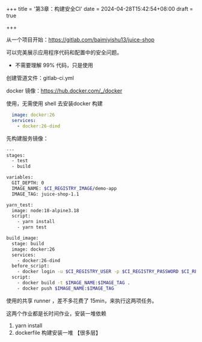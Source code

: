 +++
title = '第3章：构建安全CI'
date = 2024-04-28T15:42:54+08:00
draft = true

+++

从一个项目开始：https://gitlab.com/baimiyishu13/juice-shop

可以完美展示应用程序代码和配置中的安全问题。

+ 不需要理解 99% 代码，只是使用

创建管道文件：gitlab-ci.yml

docker 镜像：https://hub.docker.com/_/docker

使用，无需使用 shell 去安装docker 构建

```yml
  image: docker:26
  services:
    - docker:26-dind
```



先构建服务镜像：

```sh
---
stages:
  - test
  - build

variables:
  GIT_DEPTH: 0
  IMAGE_NAME: $CI_REGISTRY_IMAGE/demo-app
  IMAGE_TAG: juice-shop-1.1

yarn_test:
  image: node:18-alpine3.18
  script:
    - yarn install
    - yarn test

build_image:
  stage: build
  image: docker:26
  services:
    - docker:26-dind
  before_script:
    - docker login -u $CI_REGISTRY_USER -p $CI_REGISTRY_PASSWORD $CI_REGISTRY
  script:
    - docker build -t $IMAGE_NAME:$IMAGE_TAG .
    - docker push $IMAGE_NAME:$IMAGE_TAG
```



使用的共享 runner ，差不多花费了 15min，来执行这两项任务。

这两个作业都是长时间作业，安装一堆依赖

1. yarn install
2. dockerfile 构建安装一堆 【很多层】









